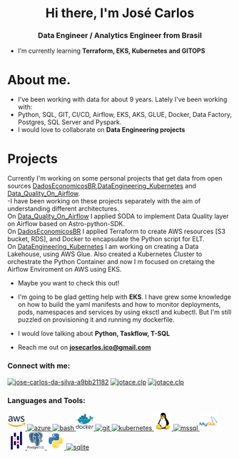 <h1 align="center">Hi there, I'm José Carlos</h1>
<h3 align="center">Data Engineer / Analytics Engineer from Brasil</h3>

- I’m currently learning **Terraform, EKS, Kubernetes and GITOPS**
# About me.
- I've been working with data for about 9 years. Lately I've been working with:
- Python, SQL, GIT, CI/CD, Airflow, EKS, AKS, GLUE, Docker, Data Factory, Postgres, SQL Server and Pyspark.
- I would love to collaborate on **Data Engineering projects**

# Projects
Currently I'm working on some personal projects that get data from open sources [DadosEconomicosBR](https://github.com/JC3008/DadosEconomicosBR),[DataEngineering_Kubernetes](https://github.com/JC3008/DataEngineering_Kubernetes/blob/dev/Readme.md) and [Data_Quality_On_Airflow](https://github.com/JC3008/data_quality_on_airflow/blob/dev/README.md).   <br>
-I have been working on these projects separately with the aim of understanding different architectures.   <br>
On [Data_Quality_On_Airflow](https://github.com/JC3008/data_quality_on_airflow/blob/dev/README.md) I applied SODA to implement Data Quality layer on Airflow based on Astro-python-SDK.   <br>
On [DadosEconomicosBR](https://github.com/JC3008/DadosEconomicosBR) I applied Terraform to create AWS resources [S3 bucket, RDS], and Docker to encapsulate the Python script for ELT.   <br>
On [DataEngineering_Kubernetes](https://github.com/JC3008/DataEngineering_Kubernetes/blob/dev/Readme.md) I am working on creating a Data Lakehouse, using AWS Glue. Also created a Kubernetes Cluster to orchestrate the Python Container and now I m focused on cretaing the Airflow Enviroment on AWS using EKS.   <br>

- Maybe you want to check this out!

- I'm going to be glad getting help with **EKS**. I have grew some knowledge on how to build the yaml manifests and how to monitor deployments, pods, namespaces and services by using eksctl and kubectl. But I'm still puzzled on provisioning it and running my dockerfile.

- I would love talking about **Python, Taskflow, T-SQL**

- Reach me out on **josecarlos.ico@gmail.com**


<h3 align="left">Connect with me:</h3>
<p align="left">
<a href="https://linkedin.com/in/jose-carlos-da-silva-a9bb21182" target="blank"><img align="center" src="https://raw.githubusercontent.com/rahuldkjain/github-profile-readme-generator/master/src/images/icons/Social/linked-in-alt.svg" alt="jose-carlos-da-silva-a9bb21182" height="30" width="40" /></a>
<a href="https://fb.com/jotace.clp" target="blank"><img align="center" src="https://raw.githubusercontent.com/rahuldkjain/github-profile-readme-generator/master/src/images/icons/Social/facebook.svg" alt="jotace.clp" height="30" width="40" /></a>
<a href="https://instagram.com/jotace.clp" target="blank"><img align="center" src="https://raw.githubusercontent.com/rahuldkjain/github-profile-readme-generator/master/src/images/icons/Social/instagram.svg" alt="jotace.clp" height="30" width="40" /></a>
</p>

<h3 align="left">Languages and Tools:</h3>
<p align="left"> <a href="https://aws.amazon.com" target="_blank" rel="noreferrer"> <img src="https://raw.githubusercontent.com/devicons/devicon/master/icons/amazonwebservices/amazonwebservices-original-wordmark.svg" alt="aws" width="40" height="40"/> </a> <a href="https://azure.microsoft.com/en-in/" target="_blank" rel="noreferrer"> <img src="https://www.vectorlogo.zone/logos/microsoft_azure/microsoft_azure-icon.svg" alt="azure" width="40" height="40"/> </a> <a href="https://www.gnu.org/software/bash/" target="_blank" rel="noreferrer"> <img src="https://www.vectorlogo.zone/logos/gnu_bash/gnu_bash-icon.svg" alt="bash" width="40" height="40"/> </a> <a href="https://www.docker.com/" target="_blank" rel="noreferrer"> <img src="https://raw.githubusercontent.com/devicons/devicon/master/icons/docker/docker-original-wordmark.svg" alt="docker" width="40" height="40"/> </a> <a href="https://git-scm.com/" target="_blank" rel="noreferrer"> <img src="https://www.vectorlogo.zone/logos/git-scm/git-scm-icon.svg" alt="git" width="40" height="40"/> </a> <a href="https://kubernetes.io" target="_blank" rel="noreferrer"> <img src="https://www.vectorlogo.zone/logos/kubernetes/kubernetes-icon.svg" alt="kubernetes" width="40" height="40"/> </a> <a href="https://www.linux.org/" target="_blank" rel="noreferrer"> <img src="https://raw.githubusercontent.com/devicons/devicon/master/icons/linux/linux-original.svg" alt="linux" width="40" height="40"/> </a> <a href="https://www.microsoft.com/en-us/sql-server" target="_blank" rel="noreferrer"> <img src="https://www.svgrepo.com/show/303229/microsoft-sql-server-logo.svg" alt="mssql" width="40" height="40"/> </a> <a href="https://www.mysql.com/" target="_blank" rel="noreferrer"> <img src="https://raw.githubusercontent.com/devicons/devicon/master/icons/mysql/mysql-original-wordmark.svg" alt="mysql" width="40" height="40"/> </a> <a href="https://pandas.pydata.org/" target="_blank" rel="noreferrer"> <img src="https://raw.githubusercontent.com/devicons/devicon/2ae2a900d2f041da66e950e4d48052658d850630/icons/pandas/pandas-original.svg" alt="pandas" width="40" height="40"/> </a> <a href="https://www.postgresql.org" target="_blank" rel="noreferrer"> <img src="https://raw.githubusercontent.com/devicons/devicon/master/icons/postgresql/postgresql-original-wordmark.svg" alt="postgresql" width="40" height="40"/> </a> <a href="https://www.python.org" target="_blank" rel="noreferrer"> <img src="https://raw.githubusercontent.com/devicons/devicon/master/icons/python/python-original.svg" alt="python" width="40" height="40"/> </a> <a href="https://www.sqlite.org/" target="_blank" rel="noreferrer"> <img src="https://www.vectorlogo.zone/logos/sqlite/sqlite-icon.svg" alt="sqlite" width="40" height="40"/> </a> </p>
